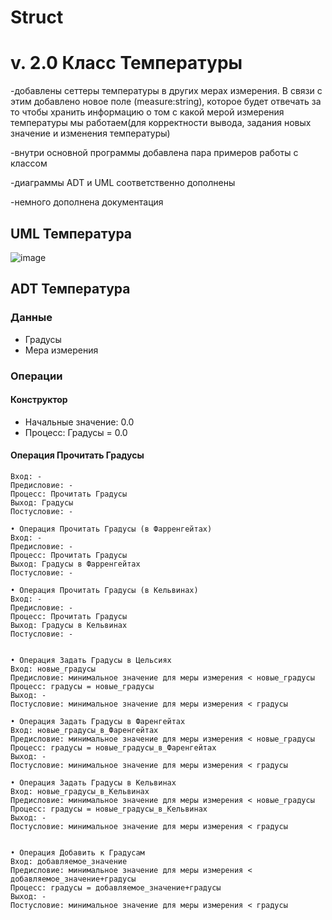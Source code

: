 # Struct
# v. 2.0 Класс Температуры
-добавлены сеттеры температуры в других мерах измерения. В связи с этим добавлено новое поле (measure:string), которое будет отвечать за то чтобы хранить информацию о том с какой мерой измерения температуры мы работаем(для корректности вывода, задания новых значение и изменения температуры)

-внутри основной программы добавлена пара примеров работы с классом

-диаграммы ADT и UML соответственно дополнены

-немного дополнена документация

## UML Температура
![image](https://github.com/YudinDP/Struct/assets/146605173/a5f5c723-4043-4987-9870-2ee61dfab2fc)




## ADT Температура
### Данные

* Градусы
* Мера измерения
### Операции

#### Конструктор 
- Начальные значение: 0.0
- Процесс: Градусы = 0.0


#### Операция Прочитать Градусы
	Вход: -
	Предисловие: -
	Процесс: Прочитать Градусы
	Выход: Градусы
	Постусловие: -

	• Операция Прочитать Градусы (в Фарренгейтах)
	Вход: -
	Предисловие: -
	Процесс: Прочитать Градусы
	Выход: Градусы в Фарренгейтах
	Постусловие: -

	• Операция Прочитать Градусы (в Кельвинах)
	Вход: -
	Предисловие: -
	Процесс: Прочитать Градусы
	Выход: Градусы в Кельвинах
	Постусловие: -


	• Операция Задать Градусы в Цельсиях
	Вход: новые_градусы
	Предисловие: минимальное значение для меры измерения < новые_градусы
	Процесс: градусы = новые_градусы
	Выход: -
	Постусловие: минимальное значение для меры измерения < градусы

 	• Операция Задать Градусы в Фаренгейтах
	Вход: новые_градусы_в_Фаренгейтах
	Предисловие: минимальное значение для меры измерения < новые_градусы
	Процесс: градусы = новые_градусы_в_Фаренгейтах
	Выход: -
	Постусловие: минимальное значение для меры измерения < градусы

 	• Операция Задать Градусы в Кельвинах
	Вход: новые_градусы_в_Кельвинах
	Предисловие: минимальное значение для меры измерения < новые_градусы
	Процесс: градусы = новые_градусы_в_Кельвинах
	Выход: -
	Постусловие: минимальное значение для меры измерения < градусы
 

	• Операция Добавить к Градусам
	Вход: добавляемое_значение
	Предисловие: минимальное значение для меры измерения < добавляемое_значение+градусы
	Процесс: градусы = добавляемое_значение+градусы
	Выход: -
	Постусловие: минимальное значение для меры измерения < градусы



